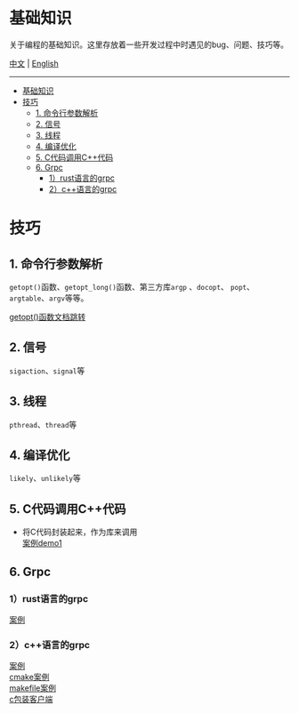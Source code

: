 # 基础知识

关于编程的基础知识。这里存放着一些开发过程中时遇见的bug、问题、技巧等。

[中文](./README_zh.md) | [English](./README.md)



------
- [基础知识](#基础知识)
- [技巧](#技巧)
  - [1. 命令行参数解析](#1-命令行参数解析)
  - [2. 信号](#2-信号)
  - [3. 线程](#3-线程)
  - [4. 编译优化](#4-编译优化)
  - [5. C代码调用C++代码](#5-c代码调用c代码)
  - [6. Grpc](#6-grpc)
    - [1）rust语言的grpc](#1rust语言的grpc)
    - [2）c++语言的grpc](#2c语言的grpc)






# 技巧

## 1. 命令行参数解析

`getopt()`函数、`getopt_long()`函数、第三方库`argp` 、`docopt`、 `popt`、`argtable`、`argv`等等。



[getopt()函数文档跳转](/Tips/1.argparse/getopt_c/getopt_usage.md)



## 2. 信号

`sigaction`、`signal`等



## 3. 线程

`pthread`、`thread`等



## 4. 编译优化

`likely`、`unlikely`等



## 5. C代码调用C++代码

+ 将C代码封装起来，作为库来调用\
[案例demo1](./c_invoke_cpp/demo1/readme_zh.md)



## 6. Grpc


### 1）rust语言的grpc

[案例](/Tips/6.grpc/rust/example1/Readme_zh.md)

### 2）c++语言的grpc

[案例](/Tips/6.grpc/cpp/example1/Readme_zh.md)\
[cmake案例](/Tips/6.grpc/cpp/example2/Readme_zh.md)\
[makefile案例](/Tips/6.grpc/cpp/example3/readme_zh.md)\
[c包装客户端](/Tips/6.grpc/cpp/example4/Readme_zh.md)

